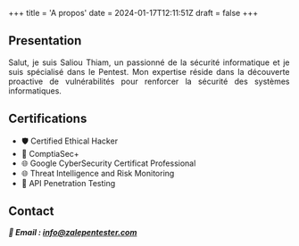 +++
title = 'A propos'
date = 2024-01-17T12:11:51Z
draft = false
+++

<style>
  body {
    text-align: justify;
  }
  /* Ajoutez d'autres styles selon vos besoins */
</style>

## Presentation 

Salut, je suis Saliou Thiam, un passionné de la sécurité informatique et je suis spécialisé dans le Pentest. Mon expertise réside dans la découverte proactive de vulnérabilités pour renforcer la sécurité des systèmes informatiques.

## Certifications 

- 🛡️ Certified Ethical Hacker
- 🔐 ComptiaSec+
- 🌐 Google CyberSecurity Certificat Professional
- 🌐 Threat Intelligence and Risk Monitoring 
- 🔐 API Penetration Testing

## Contact

<em><strong>📧 Email : info@zalepentester.com</strong></em>
